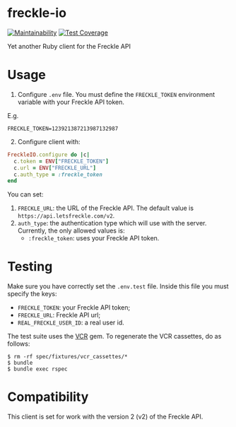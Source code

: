 # freckle-io

[![Maintainability](https://api.codeclimate.com/v1/badges/051732f42b5e59d60a5a/maintainability)](https://codeclimate.com/github/sirion1987/Freckle-io/maintainability)
[![Test Coverage](https://api.codeclimate.com/v1/badges/051732f42b5e59d60a5a/test_coverage)](https://codeclimate.com/github/sirion1987/Freckle-io/test_coverage)

Yet another Ruby client for the Freckle API

# Usage

1. Configure `.env` file. You must define the `FRECKLE_TOKEN` environment
variable with your Freckle API token.

E.g.

```
FRECKLE_TOKEN=123921387213987132987
```

2. Configure client with:

```ruby
FreckleIO.configure do |c|
  c.token = ENV["FRECKLE_TOKEN"]
  c.url = ENV["FRECKLE_URL"]
  c.auth_type = :freckle_token
end
```

You can set:

1. `FRECKLE_URL`: the URL of the Freckle API. The default value
   is `https://api.letsfreckle.com/v2`.
2. `auth_type`: the authentication type which will use with the server.
   Currently, the only allowed values is:
   * `:freckle_token`: uses your Freckle API token.

# Testing

Make sure you have correctly set the `.env.test` file. Inside this file
you must specify the keys:

* `FRECKLE_TOKEN`: your Freckle API token;
* `FRECKLE_URL`: Freckle API url;
* `REAL_FRECKLE_USER_ID`: a real user id.

The test suite uses the [VCR](https://github.com/vcr/vcr) gem.
To regenerate the VCR cassettes, do as follows:

```shell
$ rm -rf spec/fixtures/vcr_cassettes/*
$ bundle
$ bundle exec rspec
```

# Compatibility

This client is set for work with the version 2 (v2) of the Freckle API.

